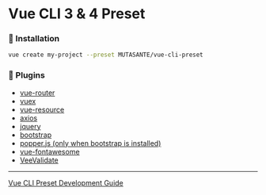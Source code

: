 # Vue CLI 3 & 4 Preset

### 🎉 Installation

```bash
vue create my-project --preset MUTASANTE/vue-cli-preset
```

### 🔌 Plugins
- [vue-router](https://github.com/vuejs/vue-router)
- [vuex](https://github.com/vuejs/vuex)
- [vue-resource](https://github.com/pagekit/vue-resource)
- [axios](https://github.com/axios/axios)
- [jquery](https://github.com/jquery/jquery)
- [bootstrap](https://github.com/twbs/bootstrap)
- [popper.js (only when bootstrap is installed)](https://github.com/FezVrasta/popper.js/)
- [vue-fontawesome](https://github.com/FortAwesome/vue-fontawesome)
- [VeeValidate](https://github.com/logaretm/vee-validate)

<hr>

[Vue CLI Preset Development Guide](https://cli.vuejs.org/dev-guide/plugin-dev.html#generator)
